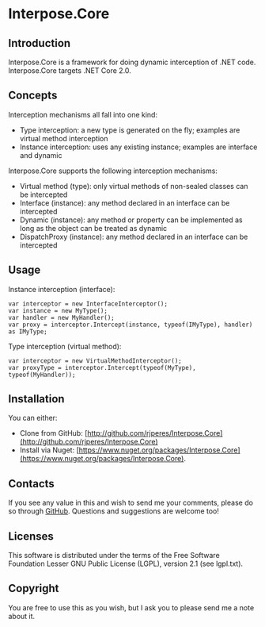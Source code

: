 # Interpose.Core

## Introduction
Interpose.Core is a framework for doing dynamic interception of .NET code.
Interpose.Core targets .NET Core 2.0.

## Concepts
Interception mechanisms all fall into one kind:

* Type interception: a new type is generated on the fly; examples are virtual method interception
* Instance interception: uses any existing instance; examples are interface and dynamic

Interpose.Core supports the following interception mechanisms:

* Virtual method (type): only virtual methods of non-sealed classes can be intercepted
* Interface (instance): any method declared in an interface can be intercepted
* Dynamic (instance): any method or property can be implemented as long as the object can be treated as dynamic
* DispatchProxy (instance): any method declared in an interface can be intercepted


## Usage
Instance interception (interface):

    var interceptor = new InterfaceInterceptor();
    var instance = new MyType();
    var handler = new MyHandler();
    var proxy = interceptor.Intercept(instance, typeof(IMyType), handler) as IMyType;

Type interception (virtual method):

    var interceptor = new VirtualMethodInterceptor();    
    var proxyType = interceptor.Intercept(typeof(MyType), typeof(MyHandler));

## Installation
You can either:

- Clone from GitHub: [http://github.com/rjperes/Interpose.Core](http://github.com/rjperes/Interpose.Core)
- Install via Nuget: [https://www.nuget.org/packages/Interpose.Core](https://www.nuget.org/packages/Interpose.Core).

## Contacts
If you see any value in this and wish to send me your comments, please do so through [GitHub](https://github.com/rjperes/Interpose.Core). Questions and suggestions are welcome too!

## Licenses
This software is distributed under the terms of the Free Software Foundation Lesser GNU Public License (LGPL), version 2.1 (see lgpl.txt).

## Copyright
You are free to use this as you wish, but I ask you to please send me a note about it.